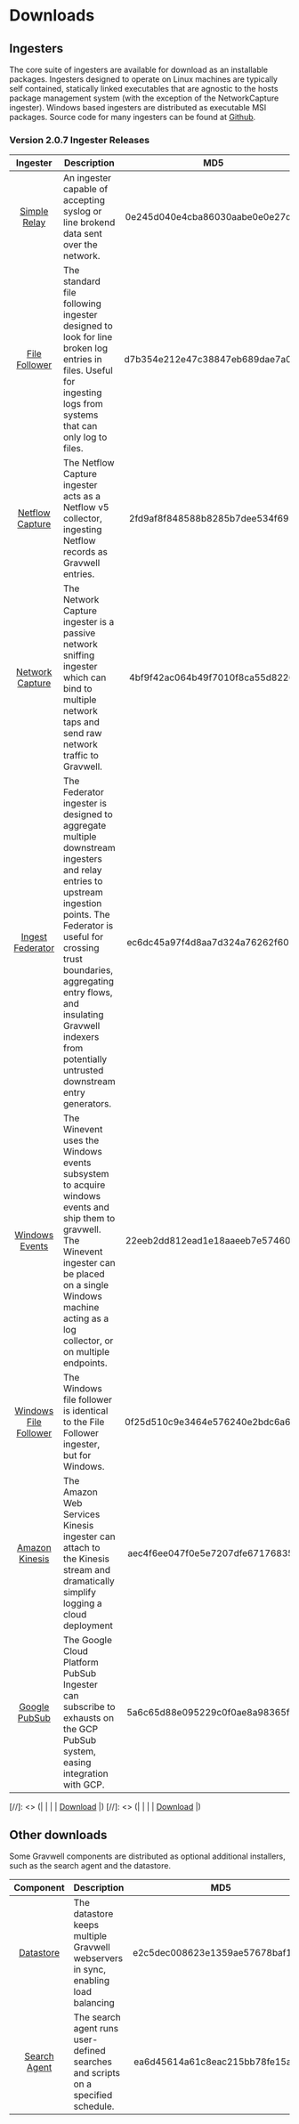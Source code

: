 # Downloads

## Ingesters

The core suite of ingesters are available for download as an installable packages.  Ingesters designed to operate on Linux machines are typically self contained, statically linked executables that are agnostic to the hosts package management system (with the exception of the NetworkCapture ingester).  Windows based ingesters are distributed as executable MSI packages.  Source code for many ingesters can be found at [Github](https://github.com/gravwell/ingesters).


### Version 2.0.7 Ingester Releases
| Ingester | Description | MD5 | More Info |
|:--------:|-------------|:---:|----------:|
| [Simple Relay](#!ingesters/ingesters.md#Simple_Relay) | An ingester capable of accepting syslog or line brokend data sent over the network. |0e245d040e4cba86030aabe0e0e27dad| [Download](https://update.gravwell.io/files/gravwell_simple_relay_installer_2.0.7.tar.bz2)|
| [File Follower](#!ingesters/ingesters.md#File_Follower) | The standard file following ingester designed to look for line broken log entries in files.  Useful for ingesting logs from systems that can only log to files. |d7b354e212e47c38847eb689dae7a0b5| [Download](https://update.gravwell.io/files/gravwell_file_follow_installer_2.0.7.tar.bz2) |
| [Netflow Capture](#!ingesters/ingesters.md#Netflow_Ingester) | The Netflow Capture ingester acts as a Netflow v5 collector, ingesting Netflow records as Gravwell entries. |2fd9af8f848588b8285b7dee534f693f| [Download](http://update.gravwell.io/files/gravwell_netflow_capture_installer_2.0.7.tar.bz2) |
| [Network Capture](#!ingesters/ingesters.md#Network_Ingester) | The Network Capture ingester is a passive network sniffing ingester which can bind to multiple network taps and send raw network traffic to Gravwell. |4bf9f42ac064b49f7010f8ca55d8226f| [Download](https://update.gravwell.io/files/gravwell_network_capture_installer_2.0.7.tar.bz2) |
| [Ingest Federator](#!ingesters/ingesters.md#Federator_Ingester) | The Federator ingester is designed to aggregate multiple downstream ingesters and relay entries to upstream ingestion points.  The Federator is useful for crossing trust boundaries, aggregating entry flows, and insulating Gravwell indexers from potentially untrusted downstream entry generators. |ec6dc45a97f4d8aa7d324a76262f601b| [Download](https://update.gravwell.io/files/gravwell_federator_installer_2.0.7.tar.bz2) |
| [Windows Events](#!ingesters/ingesters.md#Windows_Event_Service) | The Winevent uses the Windows events subsystem to acquire windows events and ship them to gravwell.  The Winevent ingester can be placed on a single Windows machine acting as a log collector, or on multiple endpoints. | 22eeb2dd812ead1e18aaeeb7e57460c2 | [Download](https://update.gravwell.io/files/gravwell_win_events_2.0.6.msi) |
| [Windows File Follower](#!ingesters/ingesters.md#File_Follower) | The Windows file follower is identical to the File Follower ingester, but for Windows. | 0f25d510c9e3464e576240e2bdc6a647 | [Download](https://update.gravwell.io/files/gravwell_win_filefollow_2.0.6.msi) |
| [Amazon Kinesis](#!ingesters/ingesters.md#Kinesis_Ingester) | The Amazon Web Services Kinesis ingester can attach to the Kinesis stream and dramatically simplify logging a cloud deployment |aec4f6ee047f0e5e7207dfe671768355| [Download](https://update.gravwell.io/files/gravwell_kinesis_ingest_installer_2.0.7.tar.bz2)|
| [Google PubSub](#!ingesters/ingesters.md#GCP_PubSub) | The Google Cloud Platform PubSub Ingester can subscribe to exhausts on the GCP PubSub system, easing integration with GCP. |5a6c65d88e095229c0f0ae8a98365fbe| [Download](https://update.gravwell.io/files/gravwell_pubsub_ingest_installer_2.0.7.tar.bz2)|

[//]: <> (| [](#!ingesters/ingesters.md#) | | | [Download](https://update.gravwell.io/files/) |)
[//]: <> (| [](#!ingesters/ingesters.md#) | | | [Download](https://update.gravwell.io/files/) |)

## Other downloads

Some Gravwell components are distributed as optional additional installers, such as the search agent and the datastore.

| Component | Description | MD5 | More Info |
|:---------:|-------------|:---:|----------:|
| [Datastore](#!distributed/frontend.md) | The datastore keeps multiple Gravwell webservers in sync, enabling load balancing |e2c5dec008623e1359ae57678baf1136| [Download](https://update.gravwell.io/files/gravwell_datastore_installer_2.0.7.tar.bz2) |
| [Search Agent](#!scripting/scheduledsearch.md) | The search agent runs user-defined searches and scripts on a specified schedule. |ea6d45614a61c8eac215bb78fe15ab2b| [Download](https://update.gravwell.io/files/gravwell_searchagent_installer_2.0.7.tar.bz2) |
